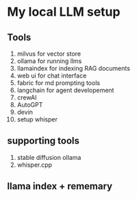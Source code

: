 # My local LLM setup

## Tools
1. milvus for vector store
2. ollama for running llms
3. llamaindex for indexing RAG documents
4. web ui for chat interface
5. fabric for md prompting tools
6. langchain for agent developement
7. crewAI
8. AutoGPT
9. devin
10. setup whisper


## supporting tools
1. stable diffusion ollama
2. whisper.cpp



## llama index + rememary
